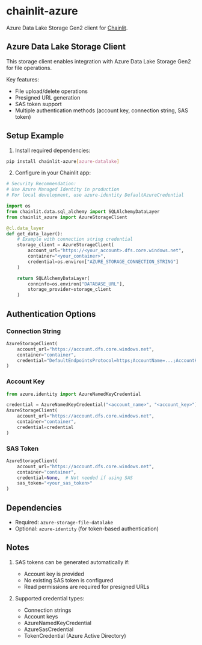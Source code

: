 # chainlit-azure

Azure Data Lake Storage Gen2 client for [Chainlit](https://chainlit.io/).

## Azure Data Lake Storage Client

This storage client enables integration with Azure Data Lake Storage Gen2 for file operations.

Key features:
- File upload/delete operations
- Presigned URL generation
- SAS token support
- Multiple authentication methods (account key, connection string, SAS token)

## Setup Example

1. Install required dependencies:
```bash
pip install chainlit-azure[azure-datalake]
```

2. Configure in your Chainlit app:
```python
# Security Recommendation:
# Use Azure Managed Identity in production
# For local development, use azure-identity DefaultAzureCredential

import os
from chainlit.data.sql_alchemy import SQLAlchemyDataLayer
from chainlit_azure import AzureStorageClient

@cl.data_layer
def get_data_layer():
    # Example with connection string credential
    storage_client = AzureStorageClient(
        account_url="https://<your_account>.dfs.core.windows.net",
        container="<your_container>",
        credential=os.environ["AZURE_STORAGE_CONNECTION_STRING"]
    )

    return SQLAlchemyDataLayer(
        conninfo=os.environ["DATABASE_URL"],
        storage_provider=storage_client
    )
```

## Authentication Options

### Connection String
```python
AzureStorageClient(
    account_url="https://account.dfs.core.windows.net",
    container="container",
    credential="DefaultEndpointsProtocol=https;AccountName=...;AccountKey=..."
)
```

### Account Key
```python
from azure.identity import AzureNamedKeyCredential

credential = AzureNamedKeyCredential("<account_name>", "<account_key>")
AzureStorageClient(
    account_url="https://account.dfs.core.windows.net",
    container="container",
    credential=credential
)
```

### SAS Token
```python
AzureStorageClient(
    account_url="https://account.dfs.core.windows.net",
    container="container",
    credential=None,  # Not needed if using SAS
    sas_token="<your_sas_token>"
)
```

## Dependencies

- Required: `azure-storage-file-datalake`
- Optional: `azure-identity` (for token-based authentication)

## Notes

1. SAS tokens can be generated automatically if:
   - Account key is provided
   - No existing SAS token is configured
   - Read permissions are required for presigned URLs

2. Supported credential types:
   - Connection strings
   - Account keys
   - AzureNamedKeyCredential
   - AzureSasCredential
   - TokenCredential (Azure Active Directory)
